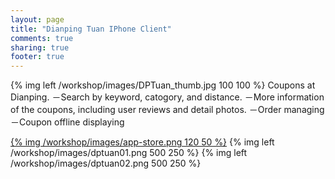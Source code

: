 ```yaml
---
layout: page
title: "Dianping Tuan IPhone Client"
comments: true
sharing: true
footer: true
---
```


{% img left /workshop/images/DPTuan_thumb.jpg 100 100 %}
Coupons at Dianping.
－Search by keyword, catogory, and distance.
－More information of the coupons, including user reviews and detail photos.
－Order managing
－Coupon offline displaying

<a href="https://itunes.apple.com/us/app/dian-ping-tuan-gou/id550111418?mt=8">{% img /workshop/images/app-store.png 120 50 %}</a>
{% img left /workshop/images/dptuan01.png 500 250 %}
{% img left /workshop/images/dptuan02.png 500 250 %}